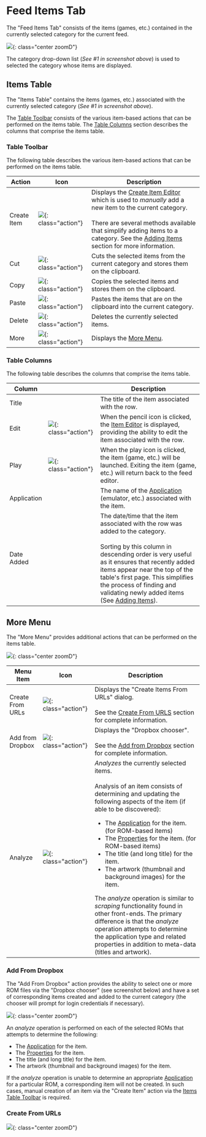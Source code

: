 # Feed Items Tab

The "Feed Items Tab" consists of the items (games, etc.) contained in the currently selected category for the current feed. 

![](../../assets/images/editor/workspace/itemstab-annotated.png){: class="center zoomD"}

The category drop-down list (*See #1 in screenshot above*) is used to selected the category whose items are displayed.

## Items Table

The "Items Table" contains the items (games, etc.) associated with the currently selected category (*See #1 in screenshot above*). 

The [Table Toolbar](#table-toolbar) consists of the various item-based actions that can be performed on the items table. The [Table Columns](#table-columns) section describes the columns that comprise the items table.

### Table Toolbar

The following table describes the various item-based actions that can be performed on the items table.

| __Action__ | __Icon__ | __Description__ |
| --- | --- | --- |
| Create Item | ![](../../assets/images/editor/icons/baseline_add_box_white_24dp.png){: class="action"} | Displays the [Create Item Editor](../dialogs/item-dialog.md) which is used to *manually* add a new item to the current category.<br><br>There are several methods available that simplify adding items to a category. See the [Adding Items](addingitems.md) section for more information. |
| Cut | ![](../../assets/images/editor/icons/round_content_cut_white_24dp.png){: class="action"} | Cuts the selected items from the current category and stores them on the clipboard. |
| Copy | ![](../../assets/images/editor/icons/round_content_copy_white_24dp.png){: class="action"} | Copies the selected items and stores them on the clipboard. |
| Paste | ![](../../assets/images/editor/icons/round_content_paste_white_24dp.png){: class="action"} | Pastes the items that are on the clipboard into the current category.  |
| Delete | ![](../../assets/images/editor/icons/round_delete_white_24dp.png){: class="action"} | Deletes the currently selected items. |
| More | ![](../../assets/images/editor/icons/round_more_horiz_white_24dp.png){: class="action"} | Displays the [More Menu](#more-menu). |

### Table Columns

The following table describes the columns that comprise the items table.

| __Column__ |  | __Description__ |
| --- | --- | --- |
| Title | | The title of the item associated with the row. |
| Edit | ![](../../assets/images/editor/icons/round_edit_white_24dp.png){: class="action"} | When the pencil icon is clicked, the [Item Editor](../dialogs/item-dialog.md) is displayed, providing the ability to edit the item associated with the row. |
| Play | ![](../../assets/images/editor/icons/round_play_arrow_white_24dp.png){: class="action"} | When the play icon is clicked, the item (game, etc.) will be launched. Exiting the item (game, etc.) will return back to the feed editor. |
| Application | | The name of the [Application](../../apps/index.md) (emulator, etc.) associated with the item. |
| Date Added | | The date/time that the item associated with the row was added to the category.<br><br>Sorting by this column in descending order is very useful as it ensures that recently added items appear near the top of the table's first page. This simplifies the process of finding and validating newly added items (See [Adding Items](addingitems.md)). |

## More Menu

The "More Menu" provides additional actions that can be performed on the items table.

![](../../assets/images/editor/workspace/itemsmoremenu.png){: class="center zoomD"}

| __Menu Item__ | __Icon__ | __Description__ |
| --- | --- | --- |
| Create From URLs | ![](../../assets/images/editor/icons/round_auto_awesome_white_24dp.png){: class="action"} | Displays the "Create Items From URLs" dialog.<br><br>See the [Create From URLS](#create-from-urls) section for complete information. |
| Add from Dropbox | ![](../../assets/images/editor/icons/dropbox.png){: class="action"} | Displays the "Dropbox chooser".<br><br>See the [Add from Dropbox](#add-from-dropbox) section for complete information.   |
| Analyze | ![](../../assets/images/editor/icons/round_find_in_page_white_24dp.png){: class="action"} |  *Analyzes* the currently selected items.<br><br>Analysis of an item consists of determining and updating the following aspects of the item (if able to be discovered):<br><ul><li>The [Application](../../apps/index.md) for the item. (for ROM-based items)</li><li>The [Properties](../dialogs/item-dialog.md#properties-tab) for the item. (for ROM-based items)</li><li>The title (and long title) for the item.</li><li>The artwork (thumbnail and background images) for the item.</li></ul> The *analyze* operation is similar to *scraping* functionality found in other front-ends. The primary difference is that the *analyze* operation attempts to determine the application type and related properties in addition to meta-data (titles and artwork). |

### Add From Dropbox

The "Add From Dropbox" action provides the ability to select one or more ROM files via the "Dropbox chooser" (see screenshot below) and have a set of corresponding items created and added to the current category (the chooser will prompt for login credentials if necessary).

![](../../assets/images/editor/workspace/dropbox.png){: class="center zoomD"}

An *analyze* operation is performed on each of the selected ROMs that attempts to determine the following:

* The [Application](../../apps/index.md) for the item.
* The [Properties](../dialogs/item-dialog.md#properties-tab) for the item.
* The title (and long title) for the item.
* The artwork (thumbnail and background images) for the item.

If the *analyze* operation is unable to determine an appropriate [Application](../../apps/index.md) for a particular ROM, a corresponding item will not be created. In such cases, manual creation of an item via the "Create Item" action via the [Items Table Toolbar](#table-toolbar) is required.

### Create From URLs

![](../../assets/images/editor/workspace/itemsfromurls.png){: class="center zoomD"}
